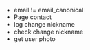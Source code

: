   - email != email_canonical
  - Page contact
  - log change nickname
  - check change nickname
  - get user photo